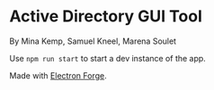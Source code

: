 # Active Directory GUI Tool #

By Mina Kemp, Samuel Kneel, Marena Soulet

Use `npm run start` to start a dev instance of the app.

Made with [Electron Forge](https://www.electronforge.io/).